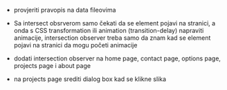 -   provjeriti pravopis na data fileovima

-   Sa intersect obsrverom samo čekati da se element pojavi na stranici, a onda s CSS transformation ili animation (transition-delay) napraviti animacije, intersection observer treba samo da znam kad se element pojavi na stranici da mogu početi animacije

-   dodati intersection observer na home page, contact page, options page, projects page i about page

-   na projects page srediti dialog box kad se klikne slika
